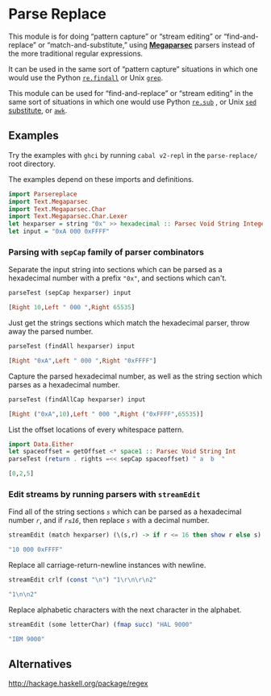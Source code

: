 # Parse Replace

This module is for doing “pattern capture” or
“stream editing” or “find-and-replace” or “match-and-substitute,” using
[__Megaparsec__](http://hackage.haskell.org/package/megaparsec)
parsers instead of the more traditional regular expressions.

It can be used
in the same sort of “pattern capture” situations in which
one would
use the Python
[`re.findall`](https://docs.python.org/3/library/re.html#re.findall)
or
Unix [`grep`](https://www.gnu.org/software/grep/).

This module can be used for “find-and-replace” or “stream editing” in the
same sort of situations in which
one would use Python
[`re.sub`](https://docs.python.org/3/library/re.html#re.sub)
, or Unix
[`sed` substitute](https://www.gnu.org/software/sed/manual/html_node/The-_0022s_0022-Command.html),
or
[`awk`](https://www.gnu.org/software/gawk/manual/gawk.html).


## Examples

Try the examples with `ghci` by
running `cabal v2-repl` in the `parse-replace/`
root directory.

The examples depend on these imports and definitions.

```haskell
import Parsereplace
import Text.Megaparsec
import Text.Megaparsec.Char
import Text.Megaparsec.Char.Lexer
let hexparser = string "0x" >> hexadecimal :: Parsec Void String Integer
let input = "0xA 000 0xFFFF"
```

### Parsing with `sepCap` family of parser combinators

Separate the input string into sections which can be parsed as a hexadecimal
number with a prefix `"0x"`, and sections which can't.

```haskell
parseTest (sepCap hexparser) input
```
```haskell
[Right 10,Left " 000 ",Right 65535]
```

Just get the strings sections which match the hexadecimal parser, throw away
the parsed number.

```haskell
parseTest (findAll hexparser) input
```
```haskell
[Right "0xA",Left " 000 ",Right "0xFFFF"]
```

Capture the parsed hexadecimal number, as well as the string section which
parses as a hexadecimal number.

```haskell
parseTest (findAllCap hexparser) input
```
```haskell
[Right ("0xA",10),Left " 000 ",Right ("0xFFFF",65535)]
```

List the offset locations of every whitespace pattern.

```haskell
import Data.Either
let spaceoffset = getOffset <* space1 :: Parsec Void String Int
parseTest (return . rights =<< sepCap spaceoffset) " a  b  "
```
```haskell
[0,2,5]
```

### Edit streams by running parsers with `streamEdit`

Find all of the string sections *`s`* which can be parsed as a
hexadecimal number *`r`*,
and if *`r≤16`*, then replace *`s`* with a decimal number.

```haskell
streamEdit (match hexparser) (\(s,r) -> if r <= 16 then show r else s) input
```
```haskell
"10 000 0xFFFF"
```

Replace all carriage-return-newline instances with newline.

```haskell
streamEdit crlf (const "\n") "1\r\n\r\n2"
```
```haskell
"1\n\n2"
```

Replace alphabetic characters with the next character in the alphabet.

```haskell
streamEdit (some letterChar) (fmap succ) "HAL 9000"
```
```haskell
"IBM 9000"
```

## Alternatives

<http://hackage.haskell.org/package/regex>


